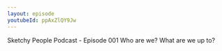 ```yaml
---
layout: episode
youtubeId: ppAxZlQY9Jw
---
```


Sketchy People Podcast - Episode 001
Who are we? What are we up to?
